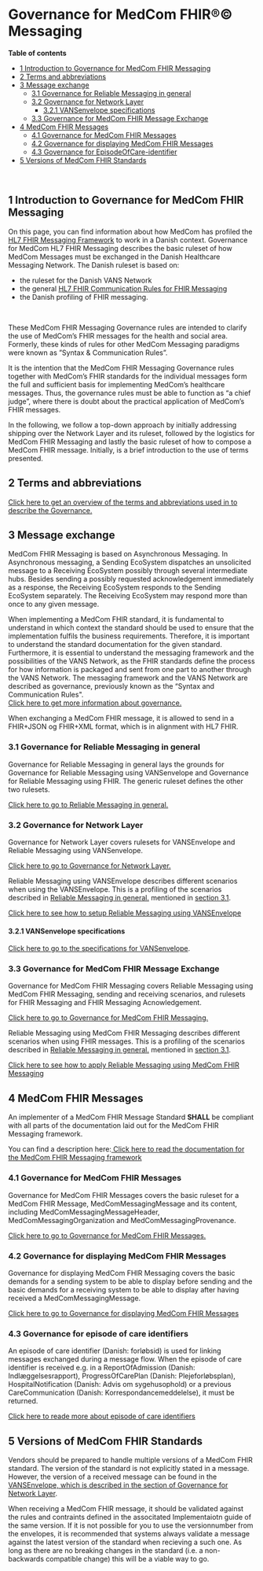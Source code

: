 # Governance for MedCom FHIR®© Messaging

**Table of contents**
* [1 Introduction to Governance for MedCom FHIR Messaging](#1-introduction-to-governance-for-medcom-fhir-messaging)
* [2 Terms and abbreviations](#2-terms-and-abbreviations)
* [3 Message exchange](#3-message-exchange)
  + [3.1 Governance for Reliable Messaging in general](#31-governance-for-reliable-messaging-in-general)
  + [3.2 Governance for Network Layer](#32-governance-for-network-layer)
    * [3.2.1 VANSenvelope specifications](#321-vansenvelope-specifications)
  + [3.3 Governance for MedCom FHIR Message Exchange](#33-governance-for-medcom-fhir-message-exchange)
* [4 MedCom FHIR Messages](#4-medcom-fhir-messages)
  + [4.1 Governance for MedCom FHIR Messages](#41-governance-for-medcom-fhir-messages)
  + [4.2 Governance for displaying MedCom FHIR Messages](#42-governance-for-displaying-medcom-fhir-messages)
  + [4.3 Governance for EpisodeOfCare-identifier](#43-governance-for-episode-of-care-identifiers)
* [5 Versions of MedCom FHIR Standards](#5-versions-of-medcom-fhir-standards)
<br>

## 1 Introduction to Governance for MedCom FHIR Messaging

On this page, you can find information about how MedCom has profiled the <a href="http://hl7.org/fhir/R4/messaging.html" target="_blank">HL7 FHIR Messaging Framework</a> to work in a Danish context.
Governance for MedCom HL7 FHIR Messaging describes the basic ruleset of how MedCom Messages must be exchanged in the Danish Healthcare Messaging Network.
The Danish ruleset is based on:

* the ruleset for the Danish VANS Network
* the general <a href="http://hl7.org/fhir/R4/messaging.html" target="_blank">HL7 FHIR Communication Rules for FHIR Messaging</a>
* the Danish profiling of FHIR messaging.

<br>

These MedCom FHIR Messaging Governance rules are intended to clarify the use of MedCom’s FHIR messages for the health and social area. Formerly, these kinds of rules for other MedCom Messaging paradigms were known as ”Syntax & Communication Rules”.

It is the intention that the MedCom FHIR Messaging Governance rules together with MedCom’s FHIR standards for the individual messages form the full and sufficient basis for implementing MedCom’s healthcare messages. Thus, the governance rules must be able to function as “a chief judge”, where there is doubt about the practical application of MedCom’s FHIR messages.

In the following, we follow a top-down approach by initially addressing shipping over the Network Layer and its ruleset, followed by the logistics for MedCom FHIR Messaging and lastly the basic ruleset of how to compose a MedCom FHIR message. Initially, is a brief introduction to the use of terms presented. 

<!-- The “Governance for MedCom FHIR Messaging” ensures uniform use of MedCom’s FHIR messages to the health and social domains in Denmark. -->

<!-- 
Here, you will find how MedCom has profiled the HL7 FHIR Messaging Framework to work in a Danish context. -->

<!-- Governance for MedCom HL7 FHIR Messaging is the basic ruleset of how MedCom Messages must be exchanged in the Danish Healthcare Messaging Network.

The Danish ruleset is based on:

* the ruleset for the Danish VANS Network, the Danish profiling of FHIR messaging 
*

In the following we follow a top-down approach by addressing shipping over the Network Layer and its ruleset first, then the logistics for MedCom FHIR Messaging and last cover the basic ruleset of how to compose a MedCom FHIR message. -->

<!-- [Introduction details (Danish)](/assets/documents/1-Introduction.md)-->

<!-- [Generelle tekniske use cases](Generelle-tekniske-use-cases-v1.0.0-b2.md) -->


## 2 Terms and abbreviations

[Click here to get an overview of the terms and abbreviations used in to describe the Governance.](/assets/documents/011_Governance_Terms.md)

## 3 Message exchange

MedCom FHIR Messaging is based on Asynchronous Messaging. In Asynchronous messaging, a Sending EcoSystem dispatches an unsolicited message to a Receiving EcoSystem possibly through several intermediate hubs. Besides sending a possibly requested acknowledgement immediately as a response, the Receiving EcoSystem responds to the Sending EcoSystem separately. The Receiving EcoSystem may respond more than once to any given message.

When implementing a MedCom FHIR standard, it is fundamental to understand in which context the standard should be used to ensure that the implementation fulfils the business requirements. Therefore, it is important to understand the standard documentation for the given standard. 
Furthermore, it is essential to understand the messaging framework and the possibilities of the VANS Network, as the FHIR standards define the process for how information is packaged and sent from one part to another through the VANS Network.
The messaging framework and the VANS Network are described as governance, previously known as the “Syntax and Communication Rules". <br>
<a href="https://medcomdk.github.io/MedCom-FHIR-Communication/#network-layer" target="_blank"> Click here to get more information about governance.</a>  

When exchanging a MedCom FHIR message, it is allowed to send in a FHIR+JSON og FHIR+XML format, which is in alignment with HL7 FHIR. 

### 3.1 Governance for Reliable Messaging in general

Governance for Reliable Messaging in general lays the grounds for Governance for Reliable Messaging using VANSenvelope and Governance for Reliable Messaging using FHIR. The generic ruleset defines the other two rulesets.

[Click here to go to Reliable Messaging in general.](/assets/documents/020_Governance-for-Reliable-Messaging-in-general.md)

### 3.2 Governance for Network Layer

Governance for Network Layer covers rulesets for VANSEnvelope and Reliable Messaging using VANSenvelope.

[Click here to go to Governance for Network Layer.](/assets/documents/030_Governance-for-Network-Layer.md)

Reliable Messaging using VANSEnvelope describes different scenarios when using the VANSEnvelope. This is a profiling of the scenarios described in [Reliable Messaging in general.](/assets/documents/020_Governance-for-Reliable-Messaging-in-general.md) mentioned in [section 3.1](#31-governance-for-reliable-messaging-in-general). 

[Click here to see how to setup Reliable Messaging using VANSEnvelope](/assets/documents/032_Reliable_Messaging-VANSEnvelope.md)

#### 3.2.1 VANSenvelope specifications

[Click here to go to the specifications for VANSenvelope](/assets/documents/FHIRMessages_NetworkEnvelopes_EN.md).

### 3.3 Governance for MedCom FHIR Message Exchange

Governance for MedCom FHIR Messaging covers Reliable Messaging using MedCom FHIR Messaging, sending and receiving scenarios, and rulesets for FHIR Messaging and FHIR Messaging Acnowledgement.

[Click here to go to Governance for MedCom FHIR Messaging.](/assets/documents/040_Governance4FHIR-Messaging.md)

Reliable Messaging using MedCom FHIR Messaging describes different scenarios when using FHIR messages. This is a profiling of the scenarios described in [Reliable Messaging in general.](/assets/documents/020_Governance-for-Reliable-Messaging-in-general.md) mentioned in [section 3.1](#31-governance-for-reliable-messaging-in-general).

[Click here to see how to apply Reliable Messaging using MedCom FHIR Messaging](/assets/documents/043_Reliable_Messaging-VANSEnvelope.md)

## 4 MedCom FHIR Messages

An implementer of a MedCom FHIR Message Standard **SHALL** be compliant with all parts of the documentation laid out for the MedCom FHIR Messaging framework.

You can find a description here:<a href="https://medcomdk.github.io/dk-medcom-messaging/assets/documents/Intro-Technical-Spec-ENG.html#21-medcommessagingmessage-bundle" target="_blank"> Click here to read the documentation for the MedCom FHIR Messaging framework</a>


### 4.1 Governance for MedCom FHIR Messages

Governance for MedCom FHIR Messages covers the basic ruleset for a MedCom FHIR Message, MedComMessagingMessage and its content, including MedComMessagingMessageHeader, MedComMessagingOrganization and MedComMessagingProvenance.

[Click here to go to Governance for MedCom FHIR Messages.](/assets/documents/050_Governance-for-MedCom-FHIR-Messages.md)

### 4.2 Governance for displaying MedCom FHIR Messages

Governance for displaying MedCom FHIR Messaging covers the basic demands for a sending system to be able to display before sending and the basic demands for a receiving system to be able to display after having received a MedComMessagingMessage.

[Click here to go to Governance for displaying MedCom FHIR Messages](/assets/documents/060_Governance-for-displaying-MedCom-FHIR-Messages.md)

### 4.3 Governance for episode of care identifiers 

An episode of care identifier (Danish: forløbsid) is used for linking messages exchanged during a message flow. When the episode of care identifier is received e.g. in a ReportOfAdmission (Danish: Indlæggelsesrapport), ProgressOfCarePlan (Danish: Plejeforløbsplan), HospitalNotification (Danish: Advis om sygehusophold) or a previous CareCommunication (Danish: Korrespondancemeddelelse), it must be returned.

[Click here to reade more about episode of care identifiers](/assets/documents/080_Governance-for-episode-of-care-identifiers.md)

## 5 Versions of MedCom FHIR Standards
Vendors should be prepared to handle multiple versions of a MedCom FHIR standard.
The version of the standard is not explicitly stated in a message. However, the version of a received message can be found in the [VANSEnvelope, which is described in the section of Governance for Network Layer](/assets/documents/030_Governance-for-Network-Layer.md). 

When receiving a MedCom FHIR message, it should be validated against the rules and contraints defined in the associtated Implementaiotn guide of the same version. If it is not possible for you to use the versionnumber from the envelopes, it is recommended that systems always validate a message against the latest version of the standard when recieving a such one. As long as there are no breaking changes in the standard (i.e. a non-backwards compatible change) this will be a viable way to go.